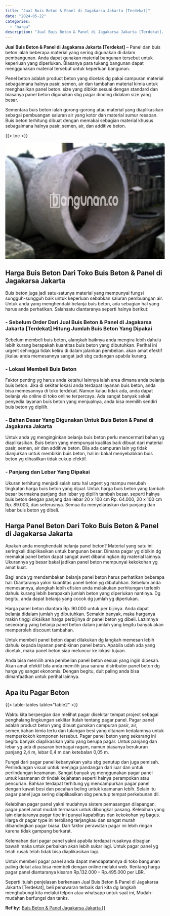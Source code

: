 ```yaml
---
title: "Jual Buis Beton & Panel di Jagakarsa Jakarta [Terdekat]"
date: "2024-05-22"
categories: 
  - "harga"
description: "Jual Buis Beton & Panel di Jagakarsa Jakarta [Terdekat]. Seperti itulah penjelasan berkenaan Jual Buis Beton & Panel di Jagakarsa Jakarta [Terdekat], beli..."
---
```


**Jual Buis Beton & Panel di Jagakarsa Jakarta \[Terdekat\]** – Panel dan buis beton ialah beberapa material yang sering digunakan di dalam pembangunan. Anda dapat gunakan material bangunan tersebut untuk keperluan yang diperlukan. Biasanya para tukang bangunan dapat menggunakan material tersebut untuk keperluan bangunan.

Penel beton adalah product beton yang dicetak dg pakai campuran material sebagaimana halnya pasir, semen, air dan tambahan material kimia untuk menghasilkan panel beton. size yang dibikin sesuai dengan standard dan biasanya panel beton digunakan sbg pagar dinding didalam size yang besar.

Sementara buis beton ialah gorong-gorong atau material yang diaplikasikan sebagai pembuangan saluran air yang kotor dan material sumur resapan. Buis beton terhitung dibuat dengan memakai sebagian material khusus sebagaimana halnya pasir, semen, air, dan additive beton.

{{< toc >}}

![Jual Buis Beton & Panel di Jagakarsa Jakarta [Terdekat]](/images/jual-panel-buis-beton-murah-05.png)

## Harga Buis Beton Dari Toko Buis Beton & Panel di Jagakarsa Jakarta

Buis beton juga jadi satu-satunya material yang mempunyai fungsi sungguh-sungguh baik untuk keperluan sebabkan saluran pembuangan air. Untuk anda yang menghendaki belanja buis beton, ada sebagian hal yang harus anda perhatikan. Salahsatu diantaranya seperti halnya berikut:

### \- Sebelum Order Dari Jual Buis Beton & Panel di Jagakarsa Jakarta \[Terdekat\] Hitung Jumlah Buis Beton Yang Dipakai

Sebelum membeli buis beton, alangkah baiknya anda mengira lebih dahulu lebih kurang berapakah kuantitas buis beton yang dibutuhkan. Perihal ini urgent sehingga tidak keliru di dalam jalankan pembelian. akan amat efektif jikalau anda memesannya sangat jadi sbg cadangan apabila kurang.

### \- Lokasi Membeli Buis Beton

Faktor penting yg harus anda ketahui lainnya ialah area dimana anda belanja buis beton. Jika di sekitar lokasi anda terdapat layanan buis beton, anda bisa memesannya di toko terdekat. Namun kalau tidak ada, anda dapat belanja via online di toko online terpercaya. Ada sangat banyak sekali penyedia layanan buis beton yang menjualnya, anda bisa memilih sendiri buis beton yg dipilih.

### \- Bahan Dasar Yang Digunakan Untuk Buis Beton & Panel di Jagakarsa Jakarta

Untuk anda yg menginginkan belanja buis beton perlu mencermati bahan yg diaplikasikan. Buis beton yang mempunyai kualitas baik dibuat dari material pasir, semen, air dan additive beton. Bila ada campuran lain yg tidak dianjurkan untuk membikin buis beton, hal ini bakal menyebabkan buis beton yg dihasilkan tidak cukup efektif.

### \- Panjang dan Lebar Yang Dipakai

Ukuran terhitung menjadi salah satu hal urgent yg mampu merubah tingkatan harga buis beton yang dijual. Untuk harga buis beton yang tambah besar bermakna panjang dan lebar yg dipilih tambah besar. seperti halnya buis beton dengan panjang dan lebar 20 x 100 cm Rp. 64.000, 20 x 100 cm Rp. 89.000, dan seterusnya. Semua itu menyelaraskan dari panjang dan lebar buis beton yg dibeli.

## Harga Panel Beton Dari Toko Buis Beton & Panel di Jagakarsa Jakarta

Apakah anda menghendaki belanja panel beton? Material yang satu ini seringkali diaplikasikan untuk bangunan besar. Dimana pagar yg dibikin dg memakai panel beton dapat sangat awet dibandingkan dg material lainnya. Ukurannya yg besar bakal jadikan panel beton mempunyai kekokohan yg amat kuat.

Bagi anda yg mendambakan belanja panel beton harus perhatikan beberapa hal. Diantaranya yakni kuantitas panel beton yg dibutuhkan. Sebelum anda memesannya, alangkah lebih efisien anda melakukan perhitungan terlebih dahulu kurang lebih berapakah jumlah beton yang diperlukan nantinya. Dg begitu, anda dapat belanja yang cocok dg jumlah yg diperlukan.

Harga panel beton diantara Rp. 90.000 untuk per bijinya. Anda dapat belanja didalam jumlah yg dibutuhkan. Semakin banyak, maka harganya makin tinggi dikalikan harga perbijinya dr panel beton yg dibeli. Lazimnya seseorang yang belanja panel beton dalam jumlah yang begitu banyak akan memperoleh discount tambahan.

Untuk membeli panel beton dapat dilakukan dg langkah memesan lebih dahulu kepada layanan pembikinan panel beton. Apabila udah ada yang dicetak, maka panel beton siap meluncur ke lokasi tujuan.

Anda bisa memilih area pembelian panel beton sesuai yang ingin dipesan. Akan amat efektif bila anda memilih jasa sarana distributor panel beton dg harga yg sangat ekonomis. Dengan begitu, duit paling anda bisa dimanfaatkan untuk perihal lainnya.

## Apa itu Pagar Beton

{{< table-tables table="table2" >}}

Waktu kita berpergian dan melihat pagar disekitar tempat project sebagai penghalang lingkungan seklitar Itulah tentang pagar panel. Pagar panel adalah product beton yang dibuat gunakan campuran pasir, air, semen,bahan kimia tertu dan tulangan besi yang ditanam kedalamnya untuk memperkokoh komponen tersebut. Pagar panel beton yang sekarang ini begitu banyak diaplikasikan yaitu yang berupa pagar. Untuk panjang dan lebar yg ada di pasaran berbagai ragam, namun biasanya berukuran panjang 2,4 m, lebar 0,4 m dan ketebalan 0,05 m.

Fungsi dari pagar panel kebanyakan yaitu sbg penutup dan juga pemisah. Perlindungan visual untuk menjaga pandangan dari luar dan untuk perlindungan keamanan. Sangat banyak yg menggunakan pagar panel untuk keamanan dr tindak kejahatan seperti halnya perampokan atau pencurian. Bahkan terdapat terhitung yg mencampurkan pagar panel dengan kawat besi dan pecahan beling untuk keamanan lebih. Selain itu pagar panel juga sering diaplikasikan sbg penutup tempat perkebunan dll.

Kelebihan pagar panel yakni mudahnya sistem pemasangan dilapangan, pagar panel amat mudah termasuk untuk dibongkar pasang. Kelebihan yang lain diantaranya pagar tipe ini punyai kapabilitas dan kekokohan yg bagus. Harga dr pagar type ini terbilang terjangkau dan sangat murah dibandingkan pagar biasa. Dari faktor perawatan pagar ini lebih ringan karena tidak gampang berkarat.

Kelemahan dari pagar panel yakni apabila terdapat rusaknya dibagian bawah maka untuk perbaikan akan lebih sukar lagi. Untuk pagar panel yg telah rusak telah tidak bisa diaplikasikan lagi.

Untuk membeli pagar panel anda dapat mendapatannya di toko bangunan paling dekat atau bisa membeli dengan online melalui web. Rentang harga pagar panel diantaranya kisaran Rp.132.000 – Rp.495.000 per LBR.

Seperti itulah penjelasan berkenaan Jual Buis Beton & Panel di Jagakarsa Jakarta \[Terdekat\], beli penawaran terbaik dari kita dg langkah menghubungi kita melalui telpon atau whatsapp untuk saat ini, Mudah-mudahan berfungsi dan tanks.

**Ref by:** [Buis Beton & Panel Jagakarsa Jakarta []](https://id.wikipedia.org/wiki/Buis)
